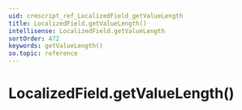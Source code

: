 ```yaml
---
uid: crmscript_ref_LocalizedField_getValueLength
title: LocalizedField.getValueLength()
intellisense: LocalizedField.getValueLength
sortOrder: 472
keywords: getValueLength()
so.topic: reference
---
```


# LocalizedField.getValueLength()


